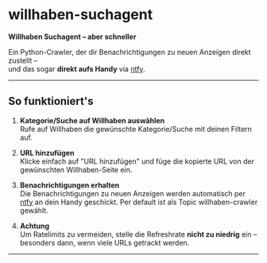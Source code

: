 # willhaben-suchagent

**Willhaben Suchagent – aber schneller**

Ein Python-Crawler, der dir Benachrichtigungen zu neuen Anzeigen direkt zustellt –  
und das sogar **direkt aufs Handy** via [ntfy](https://ntfy.sh/).

---

## So funktioniert's

1. **Kategorie/Suche auf Willhaben auswählen**  
   Rufe auf Willhaben die gewünschte Kategorie/Suche mit deinen Filtern auf.

2. **URL hinzufügen**  
   Klicke einfach auf "URL hinzufügen" und füge die kopierte URL von der gewünschten Willhaben-Seite ein.

3. **Benachrichtigungen erhalten**  
   Die Benachrichtigungen zu neuen Anzeigen werden automatisch per [ntfy](https://ntfy.sh/) an dein Handy geschickt. Per default ist als Topic willhaben-crawler gewählt.

4. **Achtung**  
   Um Ratelimits zu vermeiden, stelle die Refreshrate **nicht zu niedrig** ein – besonders dann, wenn viele URLs getrackt werden.

---
